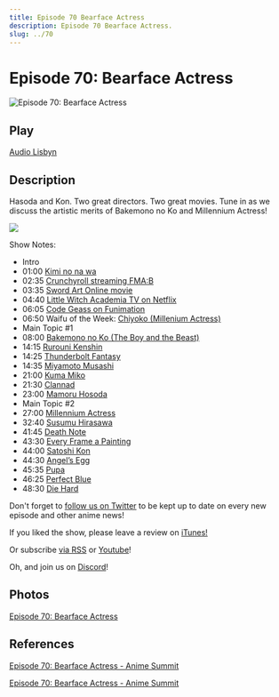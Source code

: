 ```yaml
---
title: Episode 70 Bearface Actress
description: Episode 70 Bearface Actress.
slug: ../70
---
```


# Episode 70: Bearface Actress

![Episode 70: Bearface Actress](https://i.imgur.com/yLniI93.png)

## Play

[Audio Lisbyn](http://traffic.libsyn.com/ranime/final_70_mixdown.mp3)

## Description

Hasoda and Kon. Two great directors. Two great movies. Tune in as we discuss the artistic merits of Bakemono no Ko and Millennium Actress!

[![](https://i.imgur.com/EPnQc1R.png)](http://traffic.libsyn.com/ranime/final_70_mixdown.mp3)

Show Notes:

*   Intro
*   01:00 [Kimi no na wa](https://myanimelist.net/anime/32281/Kimi_no_Na_wa?q=kimi%20no%20na)
*   02:35 [Crunchyroll streaming FMA:B](http://www.crunchyroll.com/anime-news/2016/10/01/crunchyroll-to-stream-english-dub-of-fullmetal-alchemist-brotherhood)
*   03:35 [Sword Art Online movie](http://www.animenewsnetwork.com/news/2016-10-04/sword-art-online-movie-to-be-simultaneously-released-worldwide-on-february-18/.107228)
*   04:40 [Little Witch Academia TV on Netflix](https://www.youtube.com/watch?v=S3jFdqs4jUQ)
*   06:05 [Code Geass on Funimation](http://www.funimation.com/shows/code-geass/home)
*   06:50 Waifu of the Week: [Chiyoko (Millenium Actress)](https://myanimelist.net/character/3725/Chiyoko_Fujiwara)
*   Main Topic #1
*   08:00 [Bakemono no Ko (The Boy and the Beast)](https://myanimelist.net/anime/28805/Bakemono_no_Ko?q=bakemono%20no%20ko)
*   14:15 [Rurouni Kenshin](https://myanimelist.net/anime/45/Rurouni_Kenshin__Meiji_Kenkaku_Romantan?q=kenshin)
*   14:25 [Thunderbolt Fantasy](https://en.wikipedia.org/wiki/Thunderbolt_Fantasy)
*   14:35 [Miyamoto Musashi](https://en.wikipedia.org/wiki/Miyamoto_Musashi)
*   21:00 [Kuma Miko](https://myanimelist.net/anime/31804/Kuma_Miko?q=kuma%20miko)
*   21:30 [Clannad](https://myanimelist.net/anime/2167/Clannad?q=clannad)
*   23:00 [Mamoru Hosoda](https://myanimelist.net/people/5067/Mamoru_Hosoda?q=momoro%20hosoda)
*   Main Topic #2 
*   27:00 [Millennium Actress](https://myanimelist.net/anime/1033/Sennen_Joyuu?q=millen)
*   32:40 [Susumu Hirasawa](https://en.wikipedia.org/wiki/Susumu_Hirasawa)
*   41:45 [Death Note](https://myanimelist.net/anime/1535/Death_Note?q=death%20no)
*   43:30 [Every Frame a Painting](https://www.youtube.com/watch?v=oz49vQwSoTE)
*   44:00 [Satoshi Kon](https://en.wikipedia.org/wiki/Satoshi_Kon)
*   44:30 [Angel’s Egg](https://myanimelist.net/anime/885/Tenshi_no_Tamago?q=angel%27s%20egg)
*   45:35 [Pupa](https://myanimelist.net/anime/19315/Pupa)
*   46:25 [Perfect Blue](https://myanimelist.net/anime/437/Perfect_Blue?q=perfe)
*   48:30 [Die Hard](https://en.wikipedia.org/wiki/Die_Hard)

Don't forget to [follow us on Twitter](https://twitter.animesummit.net/) to be kept up to date on every new episode and other anime news!

If you liked the show, please leave a review on [iTunes!](http://itunes.animesummit.net/)

Or subscribe [via RSS](http://ranime.libsyn.com/rss) or [Youtube](http://yt.animesummit.net/)!

Oh, and join us on [Discord](http://discord.animesummit.net/)!

## Photos

[Episode 70: Bearface Actress](https://i.imgur.com/yLniI93.png)

## References

[Episode 70: Bearface Actress - Anime Summit](https://web.archive.org/web/20170416021245/http://animesummit.net/episode-70-bearface-actress)

[Episode 70: Bearface Actress - Anime Summit](http://animesummit.net/episode-70-bearface-actress)